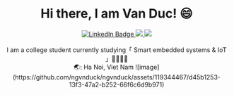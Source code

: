 <div align="center">
  <h1><b>Hi there, I am Van Duc! 😄</b></h1>
</div>
<div id="badges" align="center">
  <a href="https://www.linkedin.com/in/ngvnduc/">
    <img src="https://img.shields.io/badge/LinkedIn-blue?style=for-the-badge&logo=linkedin&logoColor=white" alt="LinkedIn Badge"/>
  </a>
  <a href="https://www.facebook.com/vd.ngn.1">
    <img src="https://img.shields.io/badge/Facebook-1877F2?style=for-the-badge&logo=facebook&logoColor=white"/>
  </a>
  <a href="mailto:vanduc051103@gmail.comL">
    <img src="https://img.shields.io/badge/Gmail-D14836?style=for-the-badge&logo=gmail&logoColor=white"/>
  </a>
</div>
<div align="center">
  <br>I am a college student currently studying「 Smart embedded systems & IoT 」🧑🏼‍🎓📖 
  <br>🌏: Ha Noi, Viet Nam ![image](https://github.com/ngvnduck/ngvnduck/assets/119344467/d45b1253-13f3-47a2-b252-66f6c6d9b971)

</div>
